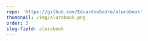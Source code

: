 ```yaml
---
repo: 'https://github.com/EduardooSodre/alurabook'
thumbnail: /img/alurabook.png
order: 3
slug-field: alurabook
---
```


